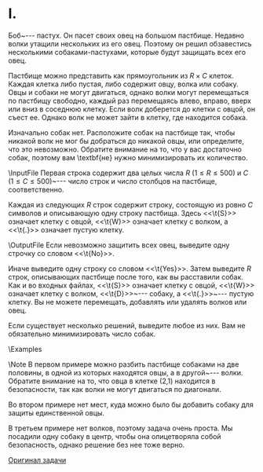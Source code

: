 <h1>I. </h1>
Боб~--- пастух. Он пасет своих овец на большом пастбище. Недавно волки утащили нескольких из его овец. Поэтому он решил обзавестись несколькими собаками-пастухами, которые будут защищать всех его овец.

Пастбище можно представить как прямоугольник из $R \times C$ клеток. Каждая клетка либо пустая, либо содержит овцу, волка или собаку. Овцы и собаки не могут двигаться, однако волки могут перемещаться по пастбищу свободно, каждый раз перемещаясь влево, вправо, вверх или вниз в соседнюю клетку. Если волк доберется до клетки с овцой, он съест ее. Однако волк не может зайти в клетку, где находится собака.

Изначально собак нет. Расположите собак на пастбище так, чтобы никакой волк не мог бы добраться до никакой овцы, или определите, что это невозможно. Обратите внимание на то, что у вас достаточно собак, поэтому вам \textbf{не} нужно минимизировать их количество.   

\InputFile
Первая строка содержит два целых числа $R$ ($1 \leq R \leq 500$) и $C$ ($1 \leq C \leq 500$)~--- число строк и число столбцов на пастбище, соответственно.

Каждая из следующих $R$ строк содержит строку, состоящую из ровно $C$ символов и описывающую одну строку пастбища. Здесь <<\t{S}>> означает клетку с овцой, <<\t{W}>> означает клетку с волком, а <<\t{.}>> означает пустую клетку.

\OutputFile
Если невозможно защитить всех овец, выведите одну строчку со словом <<\t{No}>>.

Иначе выведите одну строку со словом <<\t{Yes}>>. Затем выведите $R$ строк, описывающих пастбище после того, как вы расставили собак. Как и во входных файлах, <<\t{S}>> означает клетку с овцой, <<\t{W}>> означает клетку с волком, <<\t{D}>>~--- собаку, а <<\t{.}>>~--- пустую клетку. Вы не можете перемещать, добавлять или удалять волков или овец.

Если существует несколько решений, выведите любое из них. Вам не обязательно минимизировать число собак.

\Examples

\Note
В первом примере можно разбить пастбище собаками на две половины, в одной из которых находятся овцы, а в другой~--- волки. Обратите внимание на то, что овца в клетке (2,1) находится в безопасности, так как волки не могут двигаться по диагонали.

Во втором примере нет мест, куда можно было бы добавить собаку для защиты единственной овцы.

В третьем примере нет волков, поэтому задача очень проста. Мы посадили одну собаку в центр, чтобы она олицетворяла собой безопасность, однако решение без нее тоже верно.


[Оригинал задачи](https://codeforces.com/contest/948/problem/A)